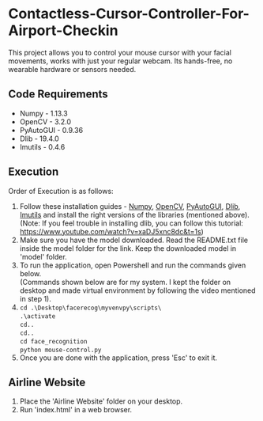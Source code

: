 # Contactless-Cursor-Controller-For-Airport-Checkin
This project allows you to control your mouse cursor with your facial movements, works with just your regular webcam. Its hands-free, no wearable hardware or sensors needed.

## Code Requirements
* Numpy - 1.13.3
* OpenCV - 3.2.0
* PyAutoGUI - 0.9.36
* Dlib - 19.4.0
* Imutils - 0.4.6

## Execution
Order of Execution is as follows:

1. Follow these installation guides - [Numpy](https://pypi.org/project/numpy/), [OpenCV](https://medium.com/@akshaychandra21/f5f721f0d0b3), [PyAutoGUI](https://pyautogui.readthedocs.io/en/latest/install.html), [Dlib](https://www.learnopencv.com/install-opencv-3-and-dlib-on-windows-python-only/), [Imutils](https://github.com/jrosebr1/imutils) and install the right versions of the libraries (mentioned above).<br/>
(Note: If you feel trouble in installing dlib, you can follow this tutorial: https://www.youtube.com/watch?v=xaDJ5xnc8dc&t=1s)
2. Make sure you have the model downloaded. Read the README.txt file inside the model folder for the link. Keep the downloaded model in 'model' folder.
3. To run the application, open Powershell and run the commands given below.<br/>
(Commands shown below are for my system. I kept the folder on desktop and made virtual environment by following the video mentioned in step 1).
4. `cd .\Desktop\facerecog\myvenvpy\scripts\` <br/>
`.\activate` <br/>
`cd..` <br/>
`cd..` <br/>
`cd face_recognition` <br/>
`python mouse-control.py`
5. Once you are done with the application, press 'Esc' to exit it.

## Airline Website
1. Place the 'Airline Website' folder on your desktop.
2. Run 'index.html' in a web browser.
